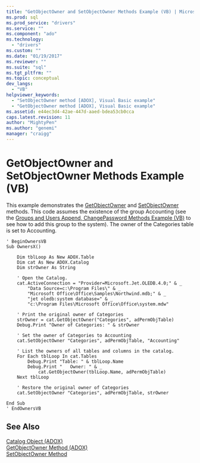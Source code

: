 ```yaml
---
title: "GetObjectOwner and SetObjectOwner Methods Example (VB) | Microsoft Docs"
ms.prod: sql
ms.prod_service: "drivers"
ms.service: ""
ms.component: "ado"
ms.technology:
  - "drivers"
ms.custom: ""
ms.date: "01/19/2017"
ms.reviewer: ""
ms.suite: "sql"
ms.tgt_pltfrm: ""
ms.topic: conceptual
dev_langs: 
  - "VB"
helpviewer_keywords: 
  - "SetObjectOwner method [ADOX], Visual Basic example"
  - "GetObjectOwner method [ADOX], Visual Basic example"
ms.assetid: e44ec3d4-42ae-447d-aaed-bdea53cb0cca
caps.latest.revision: 11
author: "MightyPen"
ms.author: "genemi"
manager: "craigg"
---
```

# GetObjectOwner and SetObjectOwner Methods Example (VB)
This example demonstrates the [GetObjectOwner](../../../ado/reference/adox-api/getobjectowner-method-adox.md) and [SetObjectOwner](../../../ado/reference/adox-api/setobjectowner-method.md) methods. This code assumes the existence of the group Accounting (see the [Groups and Users Append, ChangePassword Methods Example (VB)](../../../ado/reference/adox-api/groups-and-users-append-changepassword-methods-example-vb.md) to see how to add this group to the system). The owner of the Categories table is set to Accounting.  
  
```  
' BeginOwnersVB  
Sub OwnersX()  
  
    Dim tblLoop As New ADOX.Table  
    Dim cat As New ADOX.Catalog  
    Dim strOwner As String  
  
    ' Open the Catalog.  
    cat.ActiveConnection = "Provider=Microsoft.Jet.OLEDB.4.0;" & _  
        "Data Source=c:\Program Files\" & _  
        "Microsoft Office\Office\Samples\Northwind.mdb;" & _  
        "jet oledb:system database=" & _  
        "c:\Program Files\Microsoft Office\Office\system.mdw"  
  
    ' Print the original owner of Categories  
    strOwner = cat.GetObjectOwner("Categories", adPermObjTable)  
    Debug.Print "Owner of Categories: " & strOwner  
  
    ' Set the owner of Categories to Accounting  
    cat.SetObjectOwner "Categories", adPermObjTable, "Accounting"  
  
    ' List the owners of all tables and columns in the catalog.  
    For Each tblLoop In cat.Tables  
        Debug.Print "Table: " & tblLoop.Name  
        Debug.Print "   Owner: " & _  
            cat.GetObjectOwner(tblLoop.Name, adPermObjTable)  
    Next tblLoop  
  
    ' Restore the original owner of Categories  
    cat.SetObjectOwner "Categories", adPermObjTable, strOwner  
  
End Sub  
' EndOwnersVB  
```  
  
## See Also  
 [Catalog Object (ADOX)](../../../ado/reference/adox-api/catalog-object-adox.md)   
 [GetObjectOwner Method (ADOX)](../../../ado/reference/adox-api/getobjectowner-method-adox.md)   
 [SetObjectOwner Method](../../../ado/reference/adox-api/setobjectowner-method.md)
